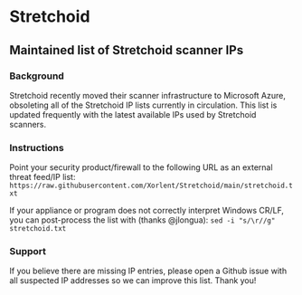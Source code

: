 # Stretchoid
## Maintained list of Stretchoid scanner IPs
### Background
Stretchoid recently moved their scanner infrastructure to Microsoft Azure, obsoleting all of the Stretchoid IP lists currently in circulation.  This list is updated frequently with the latest available IPs used by Stretchoid scanners.
### Instructions
Point your security product/firewall to the following URL as an external threat feed/IP list:
```https://raw.githubusercontent.com/Xorlent/Stretchoid/main/stretchoid.txt```  
  
If your appliance or program does not correctly interpret Windows CR/LF, you can post-process the list with (thanks @jlongua):
```sed -i "s/\r//g" stretchoid.txt```
### Support
If you believe there are missing IP entries, please open a Github issue with all suspected IP addresses so we can improve this list.  Thank you!
